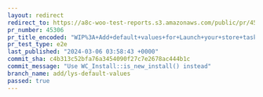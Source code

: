 ```yaml
---
layout: redirect
redirect_to: https://a8c-woo-test-reports.s3.amazonaws.com/public/pr/45306/e2e/index.html
pr_number: 45306
pr_title_encoded: "WIP%3A+Add+default+values+for+Launch+your+store+task"
pr_test_type: e2e
last_published: "2024-03-06 03:58:43 +0000"
commit_sha: c4b313c52bfa76a3454090f27c7e2678ac444b1c
commit_message: "Use WC_Install::is_new_install() instead"
branch_name: add/lys-default-values
passed: true
---
```

